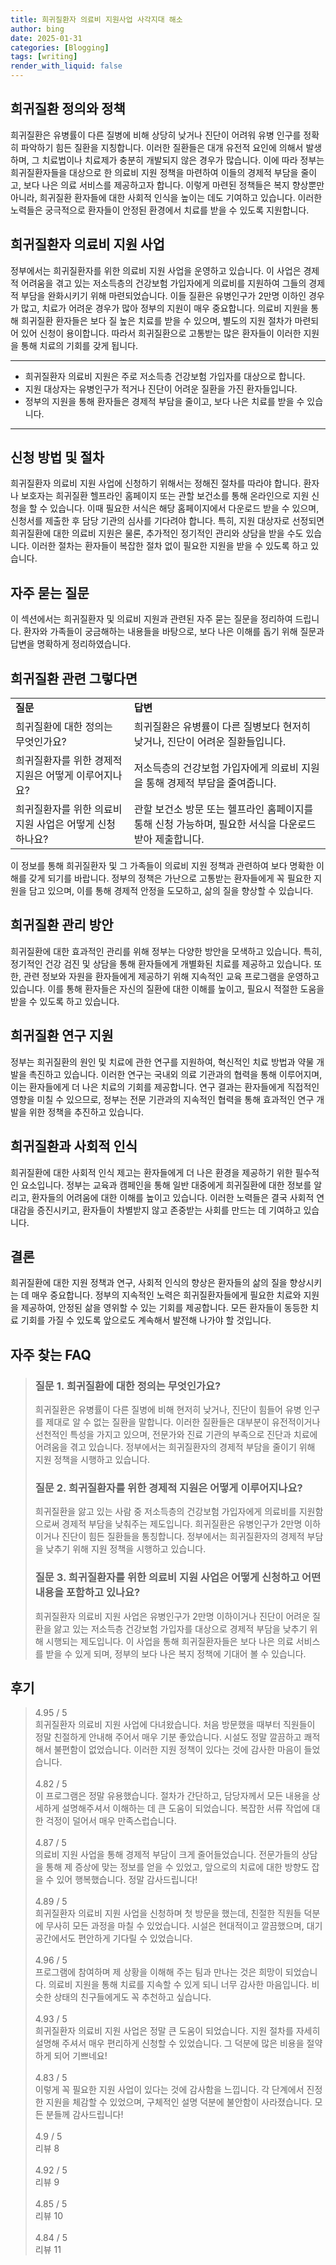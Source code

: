 ```yaml
---
title: 희귀질환자 의료비 지원사업 사각지대 해소
author: bing
date: 2025-01-31
categories: [Blogging]
tags: [writing]
render_with_liquid: false
---
```



<h2 id='희귀질환 정의와 정책'>희귀질환 정의와 정책</h2>

<p>희귀질환은 유병률이 다른 질병에 비해 상당히 낮거나 진단이 어려워 유병 인구를 정확히 파악하기 힘든 질환을 지칭합니다. 이러한 질환들은 대개 유전적 요인에 의해서 발생하며, 그 치료법이나 치료제가 충분히 개발되지 않은 경우가 많습니다. 이에 따라 정부는 희귀질환자들을 대상으로 한 의료비 지원 정책을 마련하여 이들의 경제적 부담을 줄이고, 보다 나은 의료 서비스를 제공하고자 합니다. 이렇게 마련된 정책들은 복지 향상뿐만 아니라, 희귀질환 환자들에 대한 사회적 인식을 높이는 데도 기여하고 있습니다. 이러한 노력들은 궁극적으로 환자들이 안정된 환경에서 치료를 받을 수 있도록 지원합니다.</p>

<h2 id='희귀질환자 의료비 지원 사업'>희귀질환자 의료비 지원 사업</h2>

<p>정부에서는 희귀질환자를 위한 의료비 지원 사업을 운영하고 있습니다. 이 사업은 경제적 어려움을 겪고 있는 저소득층의 건강보험 가입자에게 의료비를 지원하여 그들의 경제적 부담을 완화시키기 위해 마련되었습니다. 이들 질환은 유병인구가 2만명 이하인 경우가 많고, 치료가 어려운 경우가 많아 정부의 지원이 매우 중요합니다. 의료비 지원을 통해 희귀질환 환자들은 보다 질 높은 치료를 받을 수 있으며, 별도의 지원 절차가 마련되어 있어 신청이 용이합니다. 따라서 희귀질환으로 고통받는 많은 환자들이 이러한 지원을 통해 치료의 기회를 갖게 됩니다.</p>

<hr />

<ul>
    <li>희귀질환자 의료비 지원은 주로 저소득층 건강보험 가입자를 대상으로 합니다.</li>
    <li>지원 대상자는 유병인구가 적거나 진단이 어려운 질환을 가진 환자들입니다.</li>
    <li>정부의 지원을 통해 환자들은 경제적 부담을 줄이고, 보다 나은 치료를 받을 수 있습니다.</li>
</ul>

<hr />

<h2 id='신청 방법 및 절차'>신청 방법 및 절차</h2>

<p>희귀질환자 의료비 지원 사업에 신청하기 위해서는 정해진 절차를 따라야 합니다. 환자나 보호자는 희귀질환 헬프라인 홈페이지 또는 관할 보건소를 통해 온라인으로 지원 신청을 할 수 있습니다. 이때 필요한 서식은 해당 홈페이지에서 다운로드 받을 수 있으며, 신청서를 제출한 후 담당 기관의 심사를 기다려야 합니다. 특히, 지원 대상자로 선정되면 희귀질환에 대한 의료비 지원은 물론, 추가적인 정기적인 관리와 상담을 받을 수도 있습니다. 이러한 절차는 환자들이 복잡한 절차 없이 필요한 지원을 받을 수 있도록 하고 있습니다.</p>

<h2 id='자주 묻는 질문'>자주 묻는 질문</h2>

<p>이 섹션에서는 희귀질환자 및 의료비 지원과 관련된 자주 묻는 질문을 정리하여 드립니다. 환자와 가족들이 궁금해하는 내용들을 바탕으로, 보다 나은 이해를 돕기 위해 질문과 답변을 명확하게 정리하였습니다.</p>

<h2 id='희귀질환 관련 그렇다면'>희귀질환 관련 그렇다면</h2>

<table>
    <tr>
        <td><b>질문</b></td>
        <td><b>답변</b></td>
    </tr>
    <tr>
        <td>희귀질환에 대한 정의는 무엇인가요?</td>
        <td>희귀질환은 유병률이 다른 질병보다 현저히 낮거나, 진단이 어려운 질환들입니다.</td>
    </tr>
    <tr>
        <td>희귀질환자를 위한 경제적 지원은 어떻게 이루어지나요?</td>
        <td>저소득층의 건강보험 가입자에게 의료비 지원을 통해 경제적 부담을 줄여줍니다.</td>
    </tr>
    <tr>
        <td>희귀질환자를 위한 의료비 지원 사업은 어떻게 신청하나요?</td>
        <td>관할 보건소 방문 또는 헬프라인 홈페이지를 통해 신청 가능하며, 필요한 서식을 다운로드받아 제출합니다.</td>
    </tr>
</table>

<p>이 정보를 통해 희귀질환자 및 그 가족들이 의료비 지원 정책과 관련하여 보다 명확한 이해를 갖게 되기를 바랍니다. 정부의 정책은 가난으로 고통받는 환자들에게 꼭 필요한 지원을 담고 있으며, 이를 통해 경제적 안정을 도모하고, 삶의 질을 향상할 수 있습니다.</p>

<h2 id='희귀질환 관리 방안'>희귀질환 관리 방안</h2>

<p>희귀질환에 대한 효과적인 관리를 위해 정부는 다양한 방안을 모색하고 있습니다. 특히, 정기적인 건강 검진 및 상담을 통해 환자들에게 개별화된 치료를 제공하고 있습니다. 또한, 관련 정보와 자원을 환자들에게 제공하기 위해 지속적인 교육 프로그램을 운영하고 있습니다. 이를 통해 환자들은 자신의 질환에 대한 이해를 높이고, 필요시 적절한 도움을 받을 수 있도록 하고 있습니다.</p>

<h2 id='희귀질환 연구 지원'>희귀질환 연구 지원</h2>

<p>정부는 희귀질환의 원인 및 치료에 관한 연구를 지원하여, 혁신적인 치료 방법과 약물 개발을 촉진하고 있습니다. 이러한 연구는 국내외 의료 기관과의 협력을 통해 이루어지며, 이는 환자들에게 더 나은 치료의 기회를 제공합니다. 연구 결과는 환자들에게 직접적인 영향을 미칠 수 있으므로, 정부는 전문 기관과의 지속적인 협력을 통해 효과적인 연구 개발을 위한 정책을 추진하고 있습니다.</p>

<h2 id='희귀질환과 사회적 인식'>희귀질환과 사회적 인식</h2>

<p>희귀질환에 대한 사회적 인식 제고는 환자들에게 더 나은 환경을 제공하기 위한 필수적인 요소입니다. 정부는 교육과 캠페인을 통해 일반 대중에게 희귀질환에 대한 정보를 알리고, 환자들의 어려움에 대한 이해를 높이고 있습니다. 이러한 노력들은 결국 사회적 연대감을 증진시키고, 환자들이 차별받지 않고 존중받는 사회를 만드는 데 기여하고 있습니다.</p>

<h2 id='결론'>결론</h2>

<p>희귀질환에 대한 지원 정책과 연구, 사회적 인식의 향상은 환자들의 삶의 질을 향상시키는 데 매우 중요합니다. 정부의 지속적인 노력은 희귀질환자들에게 필요한 치료와 지원을 제공하여, 안정된 삶을 영위할 수 있는 기회를 제공합니다. 모든 환자들이 동등한 치료 기회를 가질 수 있도록 앞으로도 계속해서 발전해 나가야 할 것입니다.</p>


<h2 id='자주_찾는_FAQ'>자주 찾는 FAQ</h2>
<div itemscope="" itemtype="https://schema.org/FAQPage"> 
<blockquote> 
<div itemscope="" itemprop="mainEntity" itemtype="https://schema.org/Question"> 
<h3 itemprop="name">질문 1. 희귀질환에 대한 정의는 무엇인가요?</h3> 
<div itemscope="" itemprop="acceptedAnswer" itemtype="https://schema.org/Answer"> 
<span itemprop="text"> 
<p>희귀질환은 유병률이 다른 질병에 비해 현저히 낮거나, 진단이 힘들어 유병 인구를 제대로 알 수 없는 질환을 말합니다. 이러한 질환들은 대부분이 유전적이거나 선천적인 특성을 가지고 있으며, 전문가와 진료 기관의 부족으로 진단과 치료에 어려움을 겪고 있습니다. 정부에서는 희귀질환자의 경제적 부담을 줄이기 위해 지원 정책을 시행하고 있습니다.</p> 
</span> 
</div> 
</div> 

<div itemscope="" itemprop="mainEntity" itemtype="https://schema.org/Question"> 
<h3 itemprop="name">질문 2. 희귀질환자를 위한 경제적 지원은 어떻게 이루어지나요?</h3> 
<div itemscope="" itemprop="acceptedAnswer" itemtype="https://schema.org/Answer"> 
<span itemprop="text"> 
<p>희귀질환을 앓고 있는 사람 중 저소득층의 건강보험 가입자에게 의료비를 지원함으로써 경제적 부담을 낮춰주는 제도입니다. 희귀질환은 유병인구가 2만명 이하이거나 진단이 힘든 질환들을 통칭합니다. 정부에서는 희귀질환자의 경제적 부담을 낮추기 위해 지원 정책을 시행하고 있습니다.</p> 
</span> 
</div> 
</div> 

<div itemscope="" itemprop="mainEntity" itemtype="https://schema.org/Question"> 
<h3 itemprop="name">질문 3. 희귀질환자를 위한 의료비 지원 사업은 어떻게 신청하고 어떤 내용을 포함하고 있나요?</h3> 
<div itemscope="" itemprop="acceptedAnswer" itemtype="https://schema.org/Answer"> 
<span itemprop="text"> 
<p>희귀질환자 의료비 지원 사업은 유병인구가 2만명 이하이거나 진단이 어려운 질환을 앓고 있는 저소득층 건강보험 가입자를 대상으로 경제적 부담을 낮추기 위해 시행되는 제도입니다. 이 사업을 통해 희귀질환자들은 보다 나은 의료 서비스를 받을 수 있게 되며, 정부의 보다 나은 복지 정책에 기대어 볼 수 있습니다.</p> 
</span> 
</div> 
</div> 

</blockquote> 
</div>
<h2 id='후기'>후기</h2>
<div itemscope itemtype="https://schema.org/Product">
  <blockquote>
  <div itemprop="review" itemscope itemtype="https://schema.org/Review">
      <div itemprop="reviewRating" itemscope itemtype="https://schema.org/Rating"> <span itemprop="ratingValue">4.95</span> / <span itemprop="bestRating">5</span> </div>
      <span itemprop="reviewBody">희귀질환자 의료비 지원 사업에 다녀왔습니다. 처음 방문했을 때부터 직원들이 정말 친절하게 안내해 주어서 매우 기분 좋았습니다. 시설도 정말 깔끔하고 쾌적해서 불편함이 없었습니다. 이러한 지원 정책이 있다는 것에 감사한 마음이 들었습니다.</span>
  </div>
  <br>
  <div itemprop="review" itemscope itemtype="https://schema.org/Review">
      <div itemprop="reviewRating" itemscope itemtype="https://schema.org/Rating"> <span itemprop="ratingValue">4.82</span> / <span itemprop="bestRating">5</span> </div>
      <span itemprop="reviewBody">이 프로그램은 정말 유용했습니다. 절차가 간단하고, 담당자께서 모든 내용을 상세하게 설명해주셔서 이해하는 데 큰 도움이 되었습니다. 복잡한 서류 작업에 대한 걱정이 덜어서 매우 만족스럽습니다.</span>
  </div>
  <br>
  <div itemprop="review" itemscope itemtype="https://schema.org/Review">
      <div itemprop="reviewRating" itemscope itemtype="https://schema.org/Rating"> <span itemprop="ratingValue">4.87</span> / <span itemprop="bestRating">5</span> </div>
      <span itemprop="reviewBody">의료비 지원 사업을 통해 경제적 부담이 크게 줄어들었습니다. 전문가들의 상담을 통해 제 증상에 맞는 정보를 얻을 수 있었고, 앞으로의 치료에 대한 방향도 잡을 수 있어 행복했습니다. 정말 감사드립니다!</span>
  </div>
  <br>
  <div itemprop="review" itemscope itemtype="https://schema.org/Review">
      <div itemprop="reviewRating" itemscope itemtype="https://schema.org/Rating"> <span itemprop="ratingValue">4.89</span> / <span itemprop="bestRating">5</span> </div>
      <span itemprop="reviewBody">희귀질환자 의료비 지원 사업을 신청하며 첫 방문을 했는데, 친절한 직원들 덕분에 무사히 모든 과정을 마칠 수 있었습니다. 시설은 현대적이고 깔끔했으며, 대기 공간에서도 편안하게 기다릴 수 있었습니다.</span>
  </div>
  <br>
  <div itemprop="review" itemscope itemtype="https://schema.org/Review">
      <div itemprop="reviewRating" itemscope itemtype="https://schema.org/Rating"> <span itemprop="ratingValue">4.96</span> / <span itemprop="bestRating">5</span> </div>
      <span itemprop="reviewBody">프로그램에 참여하며 제 상황을 이해해 주는 팀과 만나는 것은 희망이 되었습니다. 의료비 지원을 통해 치료를 지속할 수 있게 되니 너무 감사한 마음입니다. 비슷한 상태의 친구들에게도 꼭 추천하고 싶습니다.</span>
  </div>
  <br>
  <div itemprop="review" itemscope itemtype="https://schema.org/Review">
      <div itemprop="reviewRating" itemscope itemtype="https://schema.org/Rating"> <span itemprop="ratingValue">4.93</span> / <span itemprop="bestRating">5</span> </div>
      <span itemprop="reviewBody">희귀질환자 의료비 지원 사업은 정말 큰 도움이 되었습니다. 지원 절차를 자세히 설명해 주셔서 매우 편리하게 신청할 수 있었습니다. 그 덕분에 많은 비용을 절약하게 되어 기쁘네요!</span>
  </div>
  <br>
  <div itemprop="review" itemscope itemtype="https://schema.org/Review">
      <div itemprop="reviewRating" itemscope itemtype="https://schema.org/Rating"> <span itemprop="ratingValue">4.83</span> / <span itemprop="bestRating">5</span> </div>
      <span itemprop="reviewBody">이렇게 꼭 필요한 지원 사업이 있다는 것에 감사함을 느낍니다. 각 단계에서 진정한 지원을 체감할 수 있었으며, 구체적인 설명 덕분에 불안함이 사라졌습니다. 모든 분들께 감사드립니다!</span>
  </div>
  <br>
  <div itemprop="review" itemscope itemtype="https://schema.org/Review">
      <div itemprop="reviewRating" itemscope itemtype="https://schema.org/Rating"> <span itemprop="ratingValue">4.9</span> / <span itemprop="bestRating">5</span> </div>
      <span itemprop="reviewBody">리뷰 8</span>
  </div>
  <br>
  <div itemprop="review" itemscope itemtype="https://schema.org/Review">
      <div itemprop="reviewRating" itemscope itemtype="https://schema.org/Rating"> <span itemprop="ratingValue">4.92</span> / <span itemprop="bestRating">5</span> </div>
      <span itemprop="reviewBody">리뷰 9</span>
  </div>
  <br>
  <div itemprop="review" itemscope itemtype="https://schema.org/Review">
      <div itemprop="reviewRating" itemscope itemtype="https://schema.org/Rating"> <span itemprop="ratingValue">4.85</span> / <span itemprop="bestRating">5</span> </div>
      <span itemprop="reviewBody">리뷰 10</span>
  </div>
  <br>
  <div itemprop="review" itemscope itemtype="https://schema.org/Review">
      <div itemprop="reviewRating" itemscope itemtype="https://schema.org/Rating"> <span itemprop="ratingValue">4.84</span> / <span itemprop="bestRating">5</span> </div>
      <span itemprop="reviewBody">리뷰 11</span>
  </div>
  </blockquote>
</div>
